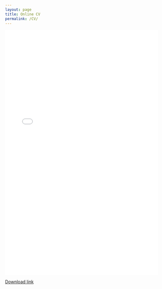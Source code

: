 ```yaml
---
layout: page
title: Online CV
permalink: /CV/
---
```


<embed src="{{site.baseurl}}/images/Olm_CV_06_2021.pdf" width="500" height="800" type="application/pdf" />





<a href="{{site.baseurl}}/images/Olm_CV_06_2021.pdf" target="_blank"> Download link </a>